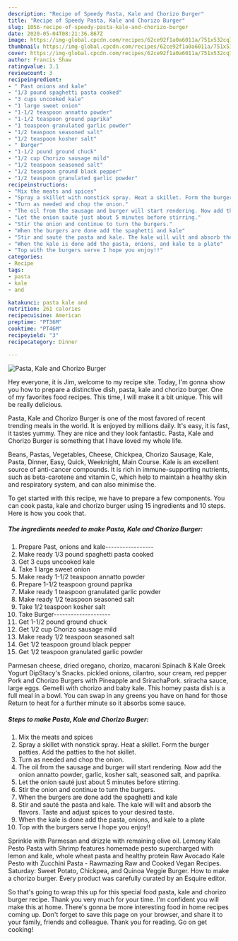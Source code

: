 ```yaml
---
description: "Recipe of Speedy Pasta, Kale and Chorizo Burger"
title: "Recipe of Speedy Pasta, Kale and Chorizo Burger"
slug: 1056-recipe-of-speedy-pasta-kale-and-chorizo-burger
date: 2020-05-04T08:21:36.867Z
image: https://img-global.cpcdn.com/recipes/62ce92f1a0a6011a/751x532cq70/pasta-kale-and-chorizo-burger-recipe-main-photo.jpg
thumbnail: https://img-global.cpcdn.com/recipes/62ce92f1a0a6011a/751x532cq70/pasta-kale-and-chorizo-burger-recipe-main-photo.jpg
cover: https://img-global.cpcdn.com/recipes/62ce92f1a0a6011a/751x532cq70/pasta-kale-and-chorizo-burger-recipe-main-photo.jpg
author: Francis Shaw
ratingvalue: 3.1
reviewcount: 3
recipeingredient:
- " Past onions and kale"
- "1/3 pound spaghetti pasta cooked"
- "3 cups uncooked kale"
- "1 large sweet onion"
- "1-1/2 teaspoon annatto powder"
- "1-1/2 teaspoon ground paprika"
- "1 teaspoon granulated garlic powder"
- "1/2 teaspoon seasoned salt"
- "1/2 teaspoon kosher salt"
- " Burger"
- "1-1/2 pound ground chuck"
- "1/2 cup Chorizo sausage mild"
- "1/2 teaspoon seasoned salt"
- "1/2 teaspoon ground black pepper"
- "1/2 teaspoon granulated garlic powder"
recipeinstructions:
- "Mix the meats and spices"
- "Spray a skillet with nonstick spray. Heat a skillet. Form the burger patties. Add the patties to the hot skillet."
- "Turn as needed and chop the onion."
- "The oil from the sausage and burger will start rendering. Now add the onion annatto powder, garlic, kosher salt, seasoned salt, and paprika."
- "Let the onion sauté just about 5 minutes before stirring."
- "Stir the onion and continue to turn the burgers."
- "When the burgers are done add the spaghetti and kale"
- "Stir and sauté the pasta and kale. The kale will wilt and absorb the flavors. Taste and adjust spices to your desired taste."
- "When the kale is done add the pasta, onions, and kale to a plate"
- "Top with the burgers serve I hope you enjoy!!"
categories:
- Recipe
tags:
- pasta
- kale
- and

katakunci: pasta kale and 
nutrition: 261 calories
recipecuisine: American
preptime: "PT36M"
cooktime: "PT46M"
recipeyield: "3"
recipecategory: Dinner

---
```



![Pasta, Kale and Chorizo Burger](https://img-global.cpcdn.com/recipes/62ce92f1a0a6011a/751x532cq70/pasta-kale-and-chorizo-burger-recipe-main-photo.jpg)

Hey everyone, it is Jim, welcome to my recipe site. Today, I'm gonna show you how to prepare a distinctive dish, pasta, kale and chorizo burger. One of my favorites food recipes. This time, I will make it a bit unique. This will be really delicious.

Pasta, Kale and Chorizo Burger is one of the most favored of recent trending meals in the world. It is enjoyed by millions daily. It's easy, it is fast, it tastes yummy. They are nice and they look fantastic. Pasta, Kale and Chorizo Burger is something that I have loved my whole life.

Beans, Pastas, Vegetables, Cheese, Chickpea, Chorizo Sausage, Kale, Pasta, Dinner, Easy, Quick, Weeknight, Main Course. Kale is an excellent source of anti-cancer compounds. It is rich in immune-supporting nutrients, such as beta-carotene and vitamin C, which help to maintain a healthy skin and respiratory system, and can also minimise the.


To get started with this recipe, we have to prepare a few components. You can cook pasta, kale and chorizo burger using 15 ingredients and 10 steps. Here is how you cook that.

<!--inarticleads1-->

##### The ingredients needed to make Pasta, Kale and Chorizo Burger:

1. Prepare  Past, onions and kale-----------------
1. Make ready 1/3 pound spaghetti pasta cooked
1. Get 3 cups uncooked kale
1. Take 1 large sweet onion
1. Make ready 1-1/2 teaspoon annatto powder
1. Prepare 1-1/2 teaspoon ground paprika
1. Make ready 1 teaspoon granulated garlic powder
1. Make ready 1/2 teaspoon seasoned salt
1. Take 1/2 teaspoon kosher salt
1. Take  Burger--------------------
1. Get 1-1/2 pound ground chuck
1. Get 1/2 cup Chorizo sausage mild
1. Make ready 1/2 teaspoon seasoned salt
1. Get 1/2 teaspoon ground black pepper
1. Get 1/2 teaspoon granulated garlic powder


Parmesan cheese, dried oregano, chorizo, macaroni Spinach &amp; Kale Greek Yogurt DipStacy&#39;s Snacks. pickled onions, cilantro, sour cream, red pepper Pork and Chorizo Burgers with Pineapple and SrirachaPork. sriracha sauce, large eggs. Gemelli with chorizo and baby kale. This homey pasta dish is a full meal in a bowl. You can swap in any greens you have on hand for those Return to heat for a further minute so it absorbs some sauce. 

<!--inarticleads2-->

##### Steps to make Pasta, Kale and Chorizo Burger:

1. Mix the meats and spices
1. Spray a skillet with nonstick spray. Heat a skillet. Form the burger patties. Add the patties to the hot skillet.
1. Turn as needed and chop the onion.
1. The oil from the sausage and burger will start rendering. Now add the onion annatto powder, garlic, kosher salt, seasoned salt, and paprika.
1. Let the onion sauté just about 5 minutes before stirring.
1. Stir the onion and continue to turn the burgers.
1. When the burgers are done add the spaghetti and kale
1. Stir and sauté the pasta and kale. The kale will wilt and absorb the flavors. Taste and adjust spices to your desired taste.
1. When the kale is done add the pasta, onions, and kale to a plate
1. Top with the burgers serve I hope you enjoy!!


Sprinkle with Parmesan and drizzle with remaining olive oil. Lemony Kale Pesto Pasta with Shrimp features homemade pesto supercharged with lemon and kale, whole wheat pasta and healthy protein Raw Avocado Kale Pesto with Zucchini Pasta - Rawmazing Raw and Cooked Vegan Recipes. Saturday: Sweet Potato, Chickpea, and Quinoa Veggie Burger. How to make a chorizo burger. Every product was carefully curated by an Esquire editor. 

So that's going to wrap this up for this special food pasta, kale and chorizo burger recipe. Thank you very much for your time. I'm confident you will make this at home. There's gonna be more interesting food in home recipes coming up. Don't forget to save this page on your browser, and share it to your family, friends and colleague. Thank you for reading. Go on get cooking!
